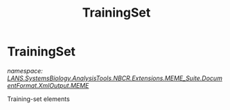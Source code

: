 ﻿---
title: TrainingSet
---

# TrainingSet
_namespace: [LANS.SystemsBiology.AnalysisTools.NBCR.Extensions.MEME_Suite.DocumentFormat.XmlOutput.MEME](N-LANS.SystemsBiology.AnalysisTools.NBCR.Extensions.MEME_Suite.DocumentFormat.XmlOutput.MEME.html)_

Training-set elements





